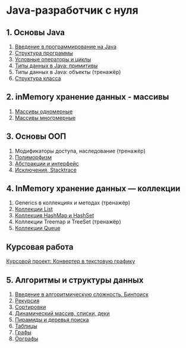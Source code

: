 # Java-разработчик с нуля

## 1. Основы Java

1. [Введение в программирование на Java](1_Java_basics/1_Intro.md)
2. [Структура программы](1_Java_basics/2_Program_structure.md)
3. [Условные операторы и циклы](1_Java_basics/3_Conditional_operators_and_loops.md)
4. [Типы данных в Java: примитивы](1_Java_basics/4_Data_types_in_Java_primitives.md)
5. Типы данных в Java: объекты (тренажёр)
6. [Структура класса](1_Java_basics/6_Class_structure.md)

## 2. inMemory хранение данных - массивы

1. [Массивы одномерные](2_Arrays/1_One_dimensional_array.md)
2. [Массивы многомерные](2_Arrays/2_The_array_is_multidimensional.md)

## 3. Основы ООП

1. Модификаторы доступа, наследование (тренажёр)
2. [Полиморфизм](3_OOP_basics/2_Polymorphism.md)
3. [Абстракции и интерфейс](3_OOP_basics/3_Abstractions_and_interfaces.md)
4. [Исключения, Stacktrace](3_OOP_basics/4_Exceptions_Stacktrace.md)

## 4. InMemory хранение данных — коллекции

1. Generics в коллекциях и методах (тренажёр)
2. [Коллекции List](4_Collections/2_Collections_List.md)
3. [Коллекция HashMap и HashSet](4_Collections/3_Collections_HashMap_and_HashSet.md)
4. Коллекции Treemap и TreeSet (тренажёр)
5. [Коллекции Queue](4_Collections/5_Collections_Queue.md)

## Курсовая работа

[Курсовой проект: Конвертер в текстовую графику](https://github.com/My-netology/converter-pic-to-txt)

## 5. Алгоритмы и структуры данных

1. [Введение в алгоритмическую сложность. Бинпоиск](5_Algo/1_Binary_search.md)
2. [Рекурсия](5_Algo/2_Recursion.md)
3. [Сортировки](5_Algo/3_Sorting.md)
4. [Динамический массив, списки, деки](5_Algo/4_Dynamic_array.md)
5. [Пирамиды и деревья поиска](5_Algo/5_Pyramids_and_search_trees.md)
6. [Таблицы](5_Algo/6_Tables.md)
7. [Графы](5_Algo/7_Graphs.md)
8. [Орграфы](5_Algo/8_Directed_graphs.md)

